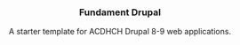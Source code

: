 <p align="center">

  <h3 align="center">Fundament Drupal</h3>

  <p align="center">
    A starter template for ACDHCH Drupal 8-9 web applications.
  </p>
</p>

<br>